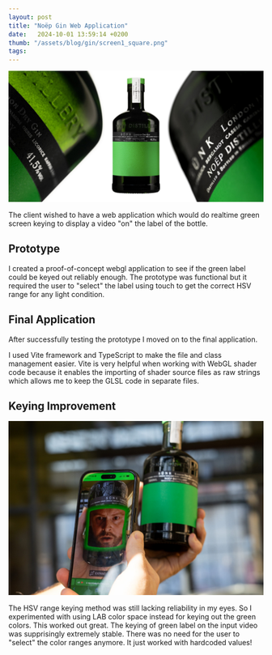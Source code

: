 ```yaml
---
layout: post
title: "Noëp Gin Web Application" 
date:   2024-10-01 13:59:14 +0200
thumb: "/assets/blog/gin/screen1_square.png"
tags:
---
```


![promo image of gin](/assets/blog/gin/SYNK_GIN_hero_2-scaled.jpg)

The client wished to have a web application which would do realtime green screen keying to display a video "on" the label of the bottle.

## Prototype

I created a proof-of-concept webgl application to see if the green label could be keyed out reliably enough. The prototype was functional but it required the user to "select" the label using touch to get the correct HSV range for any light condition.

## Final Application

After successfully testing the prototype I moved on to the final application.

I used Vite framework and TypeScript to make the file and class management easier. Vite is very helpful when working with WebGL shader code because it enables the importing of shader source files as raw strings which allows me to keep the GLSL code in separate files.

## Keying Improvement

![shot of the phone screen effect](/assets/blog/gin/screen1.png)

The HSV range keying method was still lacking reliability in my eyes. So I experimented with using LAB color space instead for keying out the green colors. This worked out great. The keying of green label on the input video was supprisingly extremely stable. There was no need for the user to "select" the color ranges anymore. It just worked with hardcoded values!
